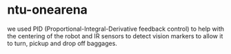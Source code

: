 # ntu-onearena

we used PID (Proportional-Integral-Derivative feedback control) to help with the centering of the robot and IR sensors to detect vision markers to allow it to turn, pickup and drop off baggages.
